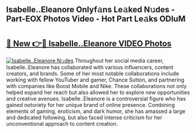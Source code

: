 ## Isabelle..Eleanore Onlyf𝚊ns Le𝚊ked N𝚞des - Part-EOX Photos Video - Hot Part Le𝚊ks ODIuM

# <h2><a href="http://ab87117.deff.icu/?id=Isabelle..Eleanore">🔗 New 👉🔴 Isabelle..Eleanore VIDEO Photos</a></h2>

[![Isabelle..Eleanore N𝚞des](https://i.imgur.com/rIISA9y.gif)](http://ab87117.deff.icu/?id=Isabelle..Eleanore)
Throughout her social media career, Isabelle..Eleanore has collaborated with various influencers, content creators, and brands. Some of her most notable collaborations include working with fellow YouTuber and gamer, Chance Sutton, and partnering with companies like Boost Mobile and Nike. These collaborations not only helped expand her reach but also allowed her to explore new opportunities and creative avenues. Isabelle..Eleanore is a controversial figure who has gained notoriety for her unique brand of online presence. Combining elements of gaming, eroticism, and dark humor, she has amassed a large and dedicated following, but also faced intense criticism for her unconventional approach to content creation.
